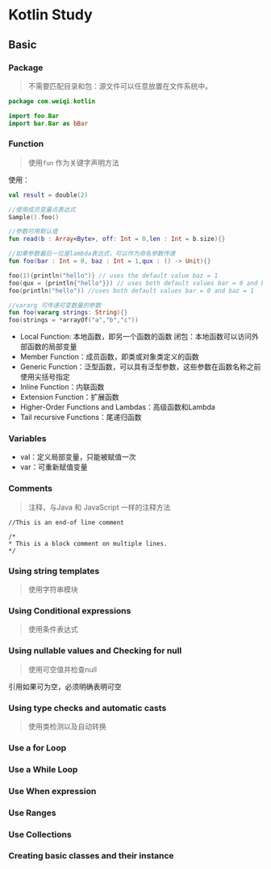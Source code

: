 # Kotlin Study

## Basic

### Package 
> 不需要匹配目录和包：源文件可以任意放置在文件系统中。

```kotlin
package com.weiqi.kotlin

import foo.Bar
import bar.Bar as bBar

```

### Function
> 使用`fun` 作为关键字声明方法

使用：
```kotlin
val result = double(2)

//使用成员变量点表达式
Sample().foo()

//参数可用默认值
fun read(b : Array<Byte>, off: Int = 0,len : Int = b.size){}

//如果参数最后一位是lambda表达式，可以作为命名参数传递
fun foo(bar : Int = 0, baz : Int = 1,qux : () -> Unit){}

foo(1){println("hello")} // uses the default value baz = 1
foo(qux = {println{"hello"}}) // uses both default values bar = 0 and baz = 1
foo(println("hello")) //uses both default values bar = 0 and baz = 1

//vararg 可传递可变数量的参数
fun foo(vararg strings: String){}
foo(strings = *arrayOf("a","b","c"))

```

* Local Function: 本地函数，即另一个函数的函数
    闭包：本地函数可以访问外部函数的局部变量
* Member Function：成员函数，即类或对象类定义的函数
* Generic Function：泛型函数，可以具有泛型参数，这些参数在函数名称之前使用尖括号指定
* Inline Function：内联函数
* Extension Function：扩展函数
* Higher-Order Functions and Lambdas：高级函数和Lambda
* Tail recursive Functions：尾递归函数


### Variables

* val：定义局部变量，只能被赋值一次
* var：可重新赋值变量


### Comments
> 注释，与Java 和 JavaScript 一样的注释方法
```
//This is an end-of line comment

/*
* This is a block comment on multiple lines.
*/
```


### Using string templates
> 使用字符串模块

### Using Conditional expressions
> 使用条件表达式

### Using nullable values and Checking for null
> 使用可空值并检查null

引用如果可为空，必须明确表明可空


### Using type checks and automatic casts
> 使用类检测以及自动转换

### Use a for Loop

### Use a While Loop

### Use When expression

### Use Ranges

### Use Collections

### Creating basic classes and their instance